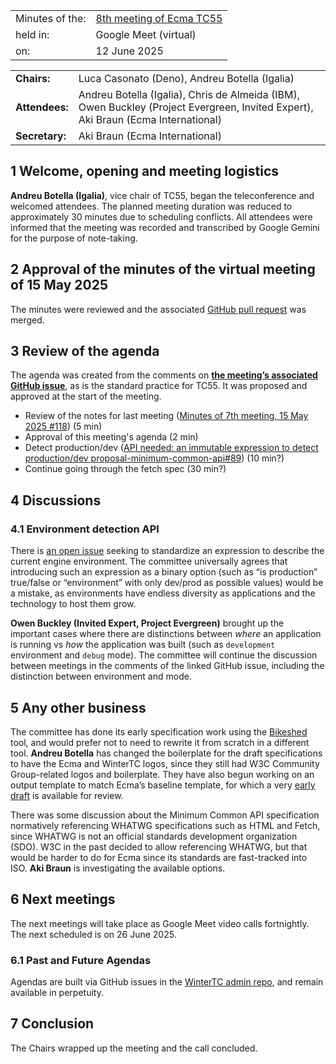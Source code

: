 |                 |                                                                            |
|:----------------|:---------------------------------------------------------------------------|
| Minutes of the: | [8th meeting of Ecma TC55](https://github.com/WinterTC55/admin/issues/120) |
| held in:        | Google Meet (virtual)                                                      |
| on:             | 12 June 2025                                                               |

|                            |                                                                                                                                   |
|:---------------------------|:----------------------------------------------------------------------------------------------------------------------------------|
| **Chairs:**                | Luca Casonato (Deno), Andreu Botella (Igalia)                                                                                     |
| **Attendees:**             | Andreu Botella (Igalia), Chris de Almeida (IBM), Owen Buckley (Project Evergreen, Invited Expert), Aki Braun (Ecma International) |                                                                                                        |
| **Secretary:**             | Aki Braun (Ecma International)                                                                                                    |

## 1 Welcome, opening and meeting logistics

**Andreu Botella (Igalia)**, vice chair of TC55, began the teleconference and welcomed attendees. The planned meeting duration was reduced to approximately 30 minutes due to scheduling conflicts. All attendees were informed that the meeting was recorded and transcribed by Google Gemini for the purpose of note-taking.

## 2 Approval of the minutes of the virtual meeting of 15 May 2025

The minutes were reviewed and the associated [GitHub pull request](https://github.com/WinterTC55/admin/pull/118) was merged.

## 3 Review of the agenda

The agenda was created from the comments on **[the meeting’s associated GitHub issue](https://github.com/WinterTC55/admin/issues/120)**, as is the standard practice for TC55. It was proposed and approved at the start of the meeting.

- Review of the notes for last meeting ([Minutes of 7th meeting, 15 May 2025 \#118](https://github.com/WinterTC55/admin/pull/118)) (5 min)
- Approval of this meeting's agenda (2 min)
- Detect production/dev ([API needed: an immutable expression to detect production/dev proposal-minimum-common-api\#89](https://github.com/WinterTC55/proposal-minimum-common-api/issues/89)) (10 min?)
- Continue going through the fetch spec (30 min?)

## 4 Discussions

### 4.1 Environment detection API

There is [an open issue](https://github.com/WinterTC55/proposal-minimum-common-api/issues/89) seeking to standardize an expression to describe the current engine environment. The committee universally agrees that introducing such an expression as a binary option (such as “is production” true/false or “environment” with only dev/prod as possible values) would be a mistake, as environments have endless diversity as applications and the technology to host them grow.

**Owen Buckley (Invited Expert, Project Evergreen)** brought up the important cases where there are distinctions between *where* an application is running vs *how* the application was built (such as `development` environment and `debug` mode). The committee will continue the discussion between meetings in the comments of the linked GitHub issue, including the distinction between environment and mode.

## 5 Any other business

The committee has done its early specification work using the [Bikeshed](https://github.com/speced/bikeshed) tool, and would prefer not to need to rewrite it from scratch in a different tool. **Andreu Botella** has changed the boilerplate for the draft specifications to have the Ecma and WinterTC logos, since they still had W3C Community Group-related logos and boilerplate. They have also begun working on an output template to match Ecma’s baseline template, for which a very [early draft](https://andreubotella.github.io/wintertc-bikeshed-template/min-common-api.pdf) is available for review.

There was some discussion about the Minimum Common API specification normatively referencing WHATWG specifications such as HTML and Fetch, since WHATWG is not an official standards development organization (SDO). W3C in the past decided to allow referencing WHATWG, but that would be harder to do for Ecma since its standards are fast-tracked into ISO. **Aki Braun** is investigating the available options.

## 6 Next meetings

The next meetings will take place as Google Meet video calls fortnightly. The next scheduled is on 26 June 2025.

### 6.1 Past and Future Agendas

Agendas are built via GitHub issues in the [WinterTC admin repo](https://github.com/WinterTC55/admin/issues), and remain available in perpetuity.

## 7 Conclusion

The Chairs wrapped up the meeting and the call concluded.
